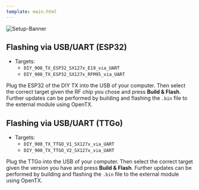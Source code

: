 ```yaml
---
template: main.html
---
```


![Setup-Banner](https://raw.githubusercontent.com/ExpressLRS/ExpressLRS-hardware/master/img/quick-start.png)

## Flashing via USB/UART (ESP32)

- Targets:
    - `DIY_900_TX_ESP32_SX127x_E19_via_UART`
    - `DIY_900_TX_ESP32_SX127x_RFM95_via_UART`

Plug the ESP32 of the DIY TX into the USB of your computer. Then select the correct target given the RF chip you chose and press **Build & Flash**. Further updates can be performed by building and flashing the `.bin` file to the external module using OpenTX.

## Flashing via USB/UART (TTGo)

- Targets:
    - `DIY_900_TX_TTGO_V1_SX127x_via_UART`
    - `DIY_900_TX_TTGO_V2_SX127x_via_UART`

Plug the TTGo into the USB of your computer. Then select the correct target given the version you have and press **Build & Flash**. Further updates can be performed by building and flashing the `.bin` file to the external module using OpenTX.